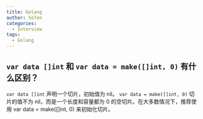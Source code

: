 ```yaml
---
title: Golang
author: Se7en
categories:
  - Interview
tags:
  - Golang
---
```


## `var data []int` 和 `var data = make([]int, 0)` 有什么区别？

`var data []int` 声明一个切片，初始值为 nil。 `var data = make([]int, 0)` 切片的值不为 nil，而是一个长度和容量都为 0 的空切片。在大多数情况下，推荐使用 var data = make([]int, 0) 来初始化切片。